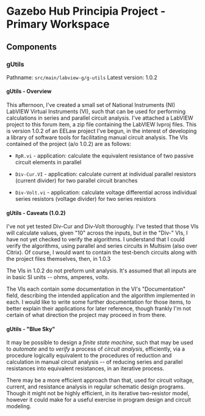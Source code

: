 Gazebo Hub Principia Project - Primary Workspace
================================================

## Components


### gUtils

Pathname: `src/main/labview-g/g-utils`
Latest version: 1.0.2

#### gUtils - Overview

This afternoon, I've created a small set of National Instruments (NI)
LabVIEW Virtual Instruments (VI), such that can be used for performing
calculations in series and parallel circuit analysis. I've attached a
LabVIEW project to this forum item, a zip file containing the LabVIEW
lvproj files. This is version 1.0.2 of an EELaw project I've begun, in
the interest of developing a library of software tools for
facilitating manual circuit analysis.  The VIs contained of the
project (a/o 1.0.2) are as follows:

* `RpR.vi` - application: calculate the equivalent resistance of two
  passive circuit elements in parallel

* `Div-Cur.VI` - application: calculate current at individual parallel
resistors (current divider) for two parallel circuit branches

* `Div-Volt.vi` - application: calculate voltage differential across
individual series resistors (voltage divider) for two series resistors

#### gUtils - Caveats (1.0.2)

I've not yet tested Div-Cur and Div-Volt thoroughly. I've tested that
those VIs will calculate values, given "10" across the inputs, but  in
the "Div-" VIs, I have not yet checked to verify the algorithms. I
understand that I could verify the algorithms, using parallel and
series circuits in Multisim (also over Citrix). Of course, I would
want to contain the test-bench circuits along with the project files
themselves, then, in 1.0.3

The VIs in 1.0.2 do not preform unit analysis. It's assumed that all
inputs are in basic SI units -- ohms, amperes, volts.

The VIs each contain some documentation in the VI's "Documentation"
field, describing the intended application and the algorithm
implemented in each. I  would like to write some further documentation
for those items, to better explain their applications for later
reference, though frankly I'm not certain of what direction the
project may proceed in from there.

#### gUtils - "Blue Sky"

It may be possible to design a _finite state machine_, such that may be
used to _automate_ and to _verify_ a process of _circuit analysis_,
efficiently, via a procedure logically equivalent to the procedures
of reduction and calculation in  manual circuit analysis -- of
reducing series and parallel resistances into equivalent resistances,
in an iterative process.

There may be a more efficient approach than that, used for circuit
voltage, current, and resistance analysis in regular schematic design
programs. Though it might not be highly efficient, in its iterative
two-resistor model, however it could make for a useful exercise in
program design and circuit modeling.
